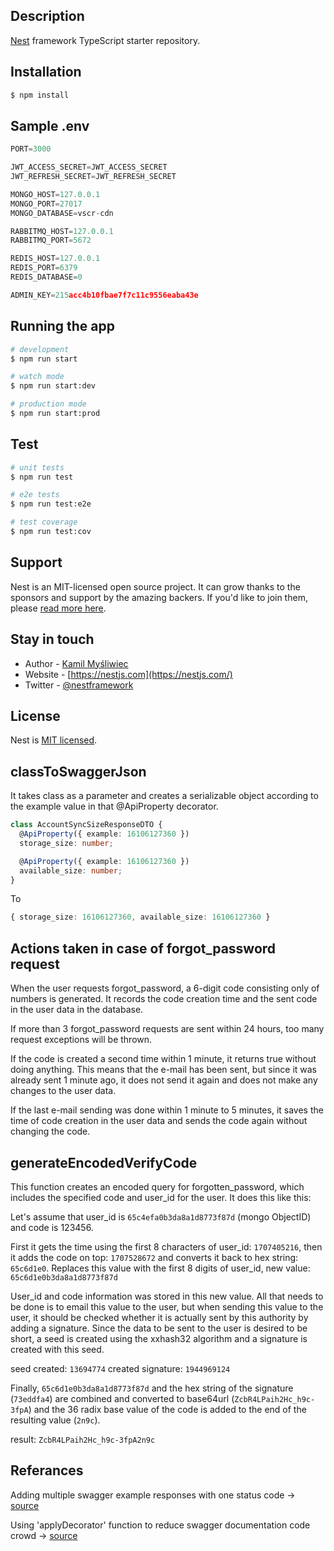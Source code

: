 ## Description

[Nest](https://github.com/nestjs/nest) framework TypeScript starter repository.

## Installation

```bash
$ npm install
```

## Sample .env

```js
PORT=3000

JWT_ACCESS_SECRET=JWT_ACCESS_SECRET
JWT_REFRESH_SECRET=JWT_REFRESH_SECRET

MONGO_HOST=127.0.0.1
MONGO_PORT=27017
MONGO_DATABASE=vscr-cdn

RABBITMQ_HOST=127.0.0.1
RABBITMQ_PORT=5672

REDIS_HOST=127.0.0.1
REDIS_PORT=6379
REDIS_DATABASE=0

ADMIN_KEY=215acc4b10fbae7f7c11c9556eaba43e
```

## Running the app

```bash
# development
$ npm run start

# watch mode
$ npm run start:dev

# production mode
$ npm run start:prod
```

## Test

```bash
# unit tests
$ npm run test

# e2e tests
$ npm run test:e2e

# test coverage
$ npm run test:cov
```

## Support

Nest is an MIT-licensed open source project. It can grow thanks to the sponsors and support by the amazing backers. If you'd like to join them, please [read more here](https://docs.nestjs.com/support).

## Stay in touch

- Author - [Kamil Myśliwiec](https://kamilmysliwiec.com)
- Website - [https://nestjs.com](https://nestjs.com/)
- Twitter - [@nestframework](https://twitter.com/nestframework)

## License

Nest is [MIT licensed](LICENSE).

## classToSwaggerJson

It takes class as a parameter and creates a serializable object according to the example value in that @ApiProperty decorator.

```ts
class AccountSyncSizeResponseDTO {
  @ApiProperty({ example: 16106127360 })
  storage_size: number;

  @ApiProperty({ example: 16106127360 })
  available_size: number;
}
```

To

```ts
{ storage_size: 16106127360, available_size: 16106127360 }
```

## Actions taken in case of forgot_password request

When the user requests forgot_password, a 6-digit code consisting only of numbers is generated. It records the code creation time and the sent code in the user data in the database.

If more than 3 forgot_password requests are sent within 24 hours, too many request exceptions will be thrown.

If the code is created a second time within 1 minute, it returns true without doing anything. This means that the e-mail has been sent, but since it was already sent 1 minute ago, it does not send it again and does not make any changes to the user data.

If the last e-mail sending was done within 1 minute to 5 minutes, it saves the time of code creation in the user data and sends the code again without changing the code.

## generateEncodedVerifyCode

This function creates an encoded query for forgotten_password, which includes the specified code and user_id for the user. It does this like this:

Let's assume that user_id is `65c4efa0b3da8a1d8773f87d` (mongo ObjectID) and code is 123456.

First it gets the time using the first 8 characters of user_id: `1707405216`, then it adds the code on top: `1707528672` and converts it back to hex string: `65c6d1e0`. Replaces this value with the first 8 digits of user_id, new value: `65c6d1e0b3da8a1d8773f87d`

User_id and code information was stored in this new value. All that needs to be done is to email this value to the user, but when sending this value to the user, it should be checked whether it is actually sent by this authority by adding a signature. Since the data to be sent to the user is desired to be short, a seed is created using the xxhash32 algorithm and a signature is created with this seed.

seed created: `13694774`
created signature: `1944969124`

Finally, `65c6d1e0b3da8a1d8773f87d` and the hex string of the signature (`73eddfa4`) are combined and converted to base64url (`ZcbR4LPaih2Hc_h9c-3fpA`) and the 36 radix base value of the code is added to the end of the resulting value (`2n9c`).

result: `ZcbR4LPaih2Hc_h9c-3fpA2n9c`

## Referances

Adding multiple swagger example responses with one status code -> [source](https://github.com/nestjs/swagger/issues/225#issuecomment-1741826782)

Using 'applyDecorator' function to reduce swagger documentation code crowd -> [source](https://aalonso.dev/blog/how-to-generate-generics-dtos-with-nestjsswagger-422g)
